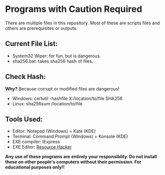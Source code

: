 # Programs with Caution Required

There are multiple files in this repository. Most of these are scripts files and others are prerequisites or outputs.

## Current File List: 

- System32 Wiper: for fun, but is dangerous.
- sha256.bat: takes sha256 hash of files.

## Check Hash: 

**Why?** Because corrupt or modified files are dangerous! 

- Windows: certutil -hashfile X:/location/to/file SHA256
- Linux: sha256sum /location/to/file

## Tools Used:

- Editor: Notepad (Windows) + Kate (KDE)
- Terminal: Command Prompt (Windows) + Konsole (KDE)
- EXE compiler: IExpress
- EXE Editor: [Resource Hacker](https://github.com/qb40/resource-hacker)

**Any use of these programs are entirely your responsiblity. Do not install these on other people's computers without their permission. For educational purposes only!!**

